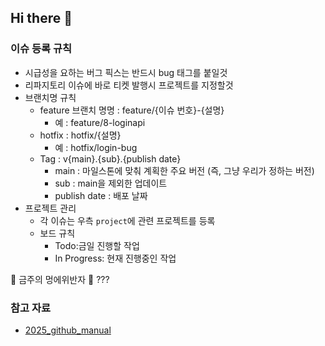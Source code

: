 ## Hi there 👋

### 이슈 등록 규칙
- 시급성을 요하는 버그 픽스는 반드시 bug 태그를 붙일것
- 리파지토리 이슈에 바로 티켓 발행시 프로젝트를 지정할것
- 브랜치명 규칙
    - feature 브랜치 명명 : feature/{이슈 번호}-{설명}
        - 예 : feature/8-loginapi
    - hotfix : hotfix/{설명}
        - 예 : hotfix/login-bug
    - Tag : v{main}.{sub}.{publish date}
        - main : 마일스톤에 맞춰 계획한 주요 버전 (즉, 그냥 우리가 정하는 버전)
        - sub : main을 제외한 업데이트
        - publish date : 배포 날짜
- 프로젝트 관리
    - 각 이슈는 우측 `project`에 관련 프로젝트를 등록
    - 보드 규칙
        - Todo:금일 진행할 작업
        - In Progress: 현재 진행중인 작업


🎉 금주의 멍에위반자 🎉
???

<!--

**Here are some ideas to get you started:**

🙋‍♀️ A short introduction - what is your organization all about?
🌈 Contribution guidelines - how can the community get involved?
👩‍💻 Useful resources - where can the community find your docs? Is there anything else the community should know?
🍿 Fun facts - what does your team eat for breakfast?
🧙 Remember, you can do mighty things with the power of [Markdown](https://docs.github.com/github/writing-on-github/getting-started-with-writing-and-formatting-on-github/basic-writing-and-formatting-syntax)
-->

### 참고 자료
- [2025_github_manual](https://docs.google.com/presentation/d/12ocGT_ue8O5GTiGqshKLuH6yaTOry9F4/edit?slide=id.p8#slide=id.p8)

